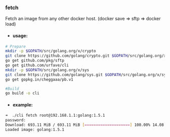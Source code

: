 ### fetch
  Fetch an image from any other docker host. (docker save => sftp => docker load)
- #### usage: 

```bash
# Prepare
mkdir -p $GOPATH/src/golang.org/x/crypto
git clone https://github.com/golang/crypto.git $GOPATH/src/golang.org/x/crypto
go get github.com/pkg/sftp
go get github.com/urfave/cli
mkdir -p $GOPATH/src/golang.org/x/sys
git clone https://github.com/golang/sys.git $GOPATH/src/golang.org/x/sys
go get gopkg.in/cheggaaa/pb.v1

#Build
go build -o cli
```
- #### example:
```bash
➜  ./cli fetch root@192.168.1.1:golang:1.5.1  
password: 
Download: 693.11 MiB / 693.11 MiB [====================] 100.00% 14.08 MiB/s 49s
Loaded image: golang:1.5.1

```
